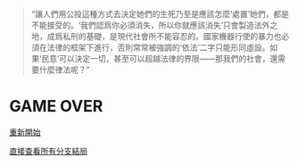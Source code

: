 > “讓人們用公投這種方式去決定她們的生死乃至是應該怎麼‘處置’她們，都是不能接受的。‘我們認爲你必須消失，所以你就應該消失’只會製造法外之地，成爲私刑的基礎，是現代社會所不能容忍的。國家機器行使的暴力也必須在法律的框架下進行，否則常常被強調的‘依法’二字只能形同虛設。如果‘民意’可以決定一切，甚至可以超越法律的界限——那我們的社會，還需要什麼律法呢？”

# GAME OVER


[重新開始](index.md)

[直接查看所有分支結局](all.md)
